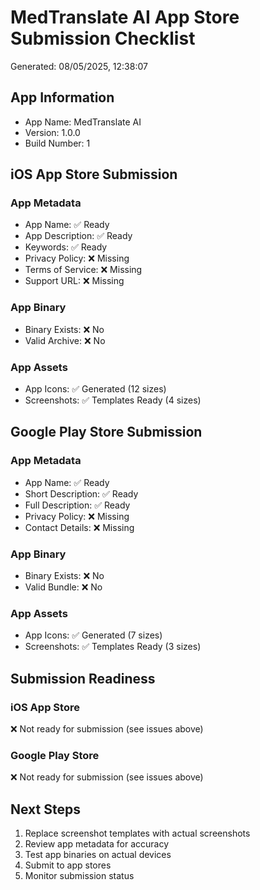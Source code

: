 # MedTranslate AI App Store Submission Checklist
Generated: 08/05/2025, 12:38:07

## App Information
- App Name: MedTranslate AI
- Version: 1.0.0
- Build Number: 1

## iOS App Store Submission

### App Metadata
- App Name: ✅ Ready
- App Description: ✅ Ready
- Keywords: ✅ Ready
- Privacy Policy: ❌ Missing
- Terms of Service: ❌ Missing
- Support URL: ❌ Missing

### App Binary
- Binary Exists: ❌ No
- Valid Archive: ❌ No

### App Assets
- App Icons: ✅ Generated (12 sizes)
- Screenshots: ✅ Templates Ready (4 sizes)

## Google Play Store Submission

### App Metadata
- App Name: ✅ Ready
- Short Description: ✅ Ready
- Full Description: ✅ Ready
- Privacy Policy: ❌ Missing
- Contact Details: ❌ Missing

### App Binary
- Binary Exists: ❌ No
- Valid Bundle: ❌ No

### App Assets
- App Icons: ✅ Generated (7 sizes)
- Screenshots: ✅ Templates Ready (3 sizes)

## Submission Readiness

### iOS App Store
❌ Not ready for submission (see issues above)

### Google Play Store
❌ Not ready for submission (see issues above)

## Next Steps

1. Replace screenshot templates with actual screenshots
2. Review app metadata for accuracy
3. Test app binaries on actual devices
4. Submit to app stores
5. Monitor submission status

